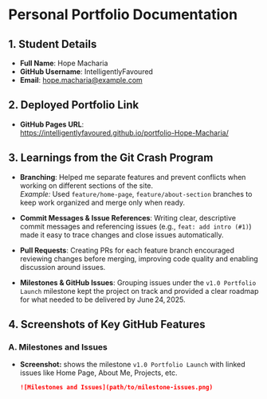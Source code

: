 # Personal Portfolio Documentation

## 1. Student Details

- **Full Name**: Hope Macharia  
- **GitHub Username**: IntelligentlyFavoured  
- **Email**: hope.macharia@example.com  

## 2. Deployed Portfolio Link

- **GitHub Pages URL**:  
https://intelligentlyfavoured.github.io/portfolio-Hope-Macharia/

## 3. Learnings from the Git Crash Program

- **Branching**: Helped me separate features and prevent conflicts when working on different sections of the site.  
  *Example:* Used `feature/home-page`, `feature/about-section` branches to keep work organized and merge only when ready.

- **Commit Messages & Issue References**: Writing clear, descriptive commit messages and referencing issues (e.g., `feat: add intro (#1)`) made it easy to trace changes and close issues automatically.

- **Pull Requests**: Creating PRs for each feature branch encouraged reviewing changes before merging, improving code quality and enabling discussion around issues.

- **Milestones & GitHub Issues**: Grouping issues under the `v1.0 Portfolio Launch` milestone kept the project on track and provided a clear roadmap for what needed to be delivered by June 24, 2025.



## 4. Screenshots of Key GitHub Features

### A. Milestones and Issues

- **Screenshot:** shows the milestone `v1.0 Portfolio Launch` with linked issues like Home Page, About Me, Projects, etc.  
  ```markdown
  ![Milestones and Issues](path/to/milestone-issues.png)

